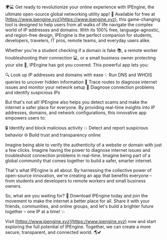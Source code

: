 🌍💻 Get ready to revolutionize your online experience with IPEngine, the ultimate open-source global networking utility app! 🚀 Available for free at [https://www.ipengine.xyz](https://www.ipengine.xyz), this game-changing tool is designed to help users from all walks of life navigate the complex world of IP addresses and domains. With its 100% free, language-agnostic, and region-free design, IPEngine is the perfect companion for students, developers, travelers, IT pros, remote teams, and everyday users alike.

Whether you're a student checking if a domain is fake 📚, a remote worker troubleshooting their connection 💻, or a small business owner protecting your site 💸, IPEngine has got you covered. This powerful app lets you:

🔍 Look up IP addresses and domains with ease
💡 Run DNS and WHOIS queries to uncover hidden information
📍 Trace routes to diagnose internet issues and monitor your network setup
💪 Diagnose connection problems and identify suspicious IPs

But that's not all! IPEngine also helps you detect scams and make the internet a safer place for everyone. By providing real-time insights into IP addresses, domains, and network configurations, this innovative app empowers users to:

🔒 Identify and block malicious activity
💥 Detect and report suspicious behavior
🌐 Build trust and transparency online

Imagine being able to verify the authenticity of a website or domain with just a few clicks. Imagine having the power to diagnose internet issues and troubleshoot connection problems in real-time. Imagine being part of a global community that comes together to build a safer, smarter internet.

That's what IPEngine is all about. By harnessing the collective power of open-source innovation, we're creating an app that benefits everyone – from students and developers to remote workers and small business owners.

So, what are you waiting for? 🎉 Download IPEngine today and join the movement to make the internet a better place for all. Share it with your friends, communities, and online groups, and let's build a brighter future together – one IP at a time! 💥

Visit [https://www.ipengine.xyz](https://www.ipengine.xyz) now and start exploring the full potential of IPEngine. Together, we can create a more secure, transparent, and connected world. 🌎💕